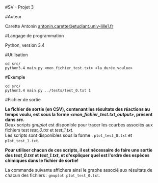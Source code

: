 #SV - Projet 3

#Auteur

Carette Antonin
antonin.carette@etudiant.univ-lille1.fr

#Langage de programmation

Python, version 3.4

#Utilisation

```
cd src/
python3.4 main.py <mon_fichier_test.txt> <la_durée_voulue>
```

#Exemple

```
cd src/
python3.4 main.py ../tests/test_0.txt 1
```

#Fichier de sortie

**Le fichier de sortie (en CSV), contenant les résultats des réactions au temps voulu, est sous la forme *<mon_fichier_test.txt_output>*, présent dans *src*.**  
Deux scripts *gnuplot* est disponible pour tracer les courbes associés aux fichiers test *test_0.txt* et *test_1.txt*.  
Les scripts sont disponibles sous la forme : ```plot_test_0.txt``` et ```plot_test_1.txt```.

**Pour utiliser chacun de ces scripts, il est nécessaire de faire une sortie des *test_0.txt* et *test_1.txt*, et d'expliquer quel est l'ordre des espèces chimiques dans le fichier de sortie!**

La commande suivante affichera ainsi le graphe associé aux résultats de chacun des fichiers : ```gnuplot plot_test_0.txt```.
